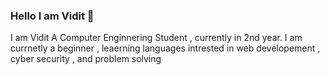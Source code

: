 ### Hello I am Vidit 👋
I am Vidit 
A Computer Enginnering Student , currently in 2nd year.
I am currnetly a beginner ,
leaerning languages 
intrested in web developement , cyber security , and problem solving
